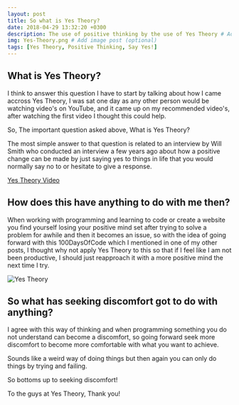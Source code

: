 ```yaml
---
layout: post
title: So what is Yes Theory?
date: 2018-04-29 13:32:20 +0300
description: The use of positive thinking by the use of Yes Theory # Add post description (optional)
img: Yes-Theory.png # Add image post (optional)
tags: [Yes Theory, Positive Thinking, Say Yes!]
---
```

## What is Yes Theory?

I think to answer this question I have to start by talking about how I came accross Yes Theory, I was sat one day as any other person would be watching video's on YouTube, and it came up on my recommended video's, after watching the first video I thought this could help.

So, The important question asked above, What is Yes Theory?

The most simple answer to that question is related to an interview by Will Smith who conducted an interview a few years ago about how a positive change can be made by just saying yes to things in life that you would normally say no to or hesitate to give a response.


[Yes Theory Video](https://www.google.com)

## How does this have anything to do with me then?

When working with programming and learning to code or create a website you find yourself losing your positive mind set after trying to solve a problem for awhile and then it becomes an issue, so with the idea of going forward with this 100DaysOfCode which I mentioned in one of my other posts, I thought why not apply Yes Theory to this so that if I feel like I am not been productive, I should just reapproach it with a more positive mind the next time I try.

![Yes Theory]({{site.baseurl}}/assets/img/Seek-Discomfort.png)

## So what has seeking discomfort got to do with anything?

I agree with this way of thinking and when programming something you do not understand can become a discomfort, so going forward seek more discomfort to become more comfortable with what you want to achieve.

Sounds like a weird way of doing things but then again you can only do things by trying and failing.

So bottoms up to seeking discomfort!

To the guys at Yes Theory, Thank you!